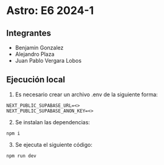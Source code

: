 # Astro: E6 2024-1

## Integrantes
- Benjamin Gonzalez
- Alejandro Plaza
- Juan Pablo Vergara Lobos

## Ejecución local
1. Es necesario crear un archivo .env de la siguiente forma:
```
NEXT_PUBLIC_SUPABASE_URL=<>
NEXT_PUBLIC_SUPABASE_ANON_KEY=<>
```


2. Se instalan las dependencias:
```
npm i
```

3. Se ejecuta el siguiente código:
```
npm run dev
```